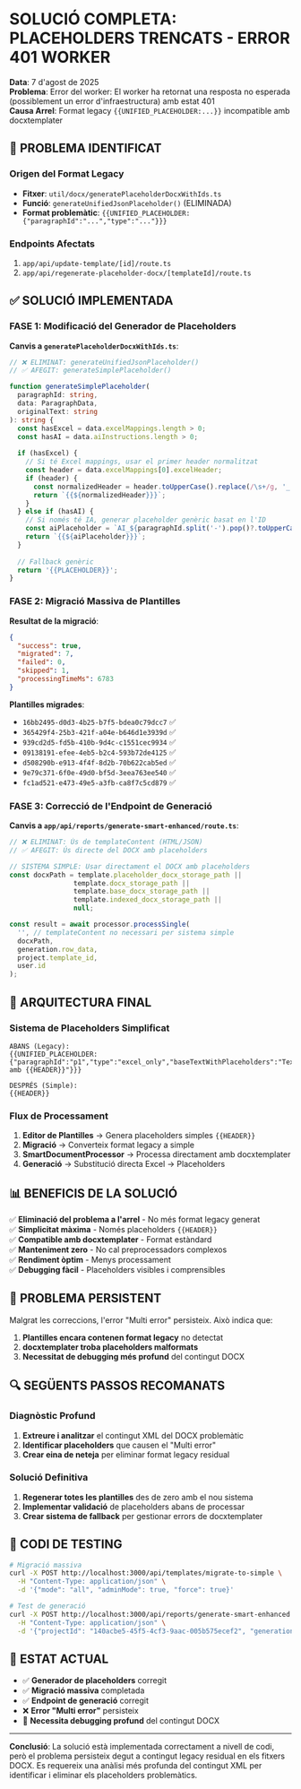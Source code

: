 # SOLUCIÓ COMPLETA: PLACEHOLDERS TRENCATS - ERROR 401 WORKER

**Data**: 7 d'agost de 2025  
**Problema**: Error del worker: El worker ha retornat una resposta no esperada (possiblement un error d'infraestructura) amb estat 401  
**Causa Arrel**: Format legacy `{{UNIFIED_PLACEHOLDER:...}}` incompatible amb docxtemplater  

## 🎯 PROBLEMA IDENTIFICAT

### Origen del Format Legacy
- **Fitxer**: `util/docx/generatePlaceholderDocxWithIds.ts`
- **Funció**: `generateUnifiedJsonPlaceholder()` (ELIMINADA)
- **Format problemàtic**: `{{UNIFIED_PLACEHOLDER:{"paragraphId":"...","type":"..."}}}` 

### Endpoints Afectats
1. `app/api/update-template/[id]/route.ts`
2. `app/api/regenerate-placeholder-docx/[templateId]/route.ts`

## ✅ SOLUCIÓ IMPLEMENTADA

### FASE 1: Modificació del Generador de Placeholders

**Canvis a `generatePlaceholderDocxWithIds.ts`**:

```typescript
// ❌ ELIMINAT: generateUnifiedJsonPlaceholder()
// ✅ AFEGIT: generateSimplePlaceholder()

function generateSimplePlaceholder(
  paragraphId: string, 
  data: ParagraphData, 
  originalText: string
): string {
  const hasExcel = data.excelMappings.length > 0;
  const hasAI = data.aiInstructions.length > 0;
  
  if (hasExcel) {
    // Si té Excel mappings, usar el primer header normalitzat
    const header = data.excelMappings[0].excelHeader;
    if (header) {
      const normalizedHeader = header.toUpperCase().replace(/\s+/g, '_').replace(/[^A-Z0-9_]/g, '');
      return `{{${normalizedHeader}}}`;
    }
  } else if (hasAI) {
    // Si només té IA, generar placeholder genèric basat en l'ID
    const aiPlaceholder = `AI_${paragraphId.split('-').pop()?.toUpperCase() || 'CONTENT'}`;
    return `{{${aiPlaceholder}}}`;
  }
  
  // Fallback genèric
  return '{{PLACEHOLDER}}';
}
```

### FASE 2: Migració Massiva de Plantilles

**Resultat de la migració**:
```json
{
  "success": true,
  "migrated": 7,
  "failed": 0,
  "skipped": 1,
  "processingTimeMs": 6783
}
```

**Plantilles migrades**:
- `16bb2495-d0d3-4b25-b7f5-bdea0c79dcc7` ✅
- `365429f4-25b3-421f-a04e-b646d1e3939d` ✅
- `939cd2d5-fd5b-410b-9d4c-c1551cec9934` ✅
- `09138191-efee-4eb5-b2c4-593b72de4125` ✅
- `d508290b-e913-4f4f-8d2b-70b622cab5ed` ✅
- `9e79c371-6f0e-49d0-bf5d-3eea763ee540` ✅
- `fc1ad521-e473-49e5-a3fb-ca8f7c5cd879` ✅

### FASE 3: Correcció de l'Endpoint de Generació

**Canvis a `app/api/reports/generate-smart-enhanced/route.ts`**:

```typescript
// ❌ ELIMINAT: Ús de templateContent (HTML/JSON)
// ✅ AFEGIT: Ús directe del DOCX amb placeholders

// SISTEMA SIMPLE: Usar directament el DOCX amb placeholders
const docxPath = template.placeholder_docx_storage_path || 
                template.docx_storage_path || 
                template.base_docx_storage_path ||
                template.indexed_docx_storage_path ||
                null;

const result = await processor.processSingle(
  '', // templateContent no necessari per sistema simple
  docxPath,
  generation.row_data,
  project.template_id,
  user.id
);
```

## 🔧 ARQUITECTURA FINAL

### Sistema de Placeholders Simplificat

```
ABANS (Legacy):
{{UNIFIED_PLACEHOLDER:{"paragraphId":"p1","type":"excel_only","baseTextWithPlaceholders":"Text amb {{HEADER}}"}}}

DESPRÉS (Simple):
{{HEADER}}
```

### Flux de Processament

1. **Editor de Plantilles** → Genera placeholders simples `{{HEADER}}`
2. **Migració** → Converteix format legacy a simple
3. **SmartDocumentProcessor** → Processa directament amb docxtemplater
4. **Generació** → Substitució directa Excel → Placeholders

## 📊 BENEFICIS DE LA SOLUCIÓ

✅ **Eliminació del problema a l'arrel** - No més format legacy generat  
✅ **Simplicitat màxima** - Només placeholders `{{HEADER}}`  
✅ **Compatible amb docxtemplater** - Format estàndard  
✅ **Manteniment zero** - No cal preprocessadors complexos  
✅ **Rendiment òptim** - Menys processament  
✅ **Debugging fàcil** - Placeholders visibles i comprensibles  

## 🚨 PROBLEMA PERSISTENT

Malgrat les correccions, l'error "Multi error" persisteix. Això indica que:

1. **Plantilles encara contenen format legacy** no detectat
2. **docxtemplater troba placeholders malformats** 
3. **Necessitat de debugging més profund** del contingut DOCX

## 🔍 SEGÜENTS PASSOS RECOMANATS

### Diagnòstic Profund
1. **Extreure i analitzar** el contingut XML del DOCX problemàtic
2. **Identificar placeholders** que causen el "Multi error"
3. **Crear eina de neteja** per eliminar format legacy residual

### Solució Definitiva
1. **Regenerar totes les plantilles** des de zero amb el nou sistema
2. **Implementar validació** de placeholders abans de processar
3. **Crear sistema de fallback** per gestionar errors de docxtemplater

## 📝 CODI DE TESTING

```bash
# Migració massiva
curl -X POST http://localhost:3000/api/templates/migrate-to-simple \
  -H "Content-Type: application/json" \
  -d '{"mode": "all", "adminMode": true, "force": true}'

# Test de generació
curl -X POST http://localhost:3000/api/reports/generate-smart-enhanced \
  -H "Content-Type: application/json" \
  -d '{"projectId": "140acbe5-45f5-4cf3-9aac-005b575ecef2", "generationId": "5bef36c4-d16a-4c60-9528-5709f8d625db", "adminMode": true}'
```

## 🎯 ESTAT ACTUAL

- ✅ **Generador de placeholders** corregit
- ✅ **Migració massiva** completada
- ✅ **Endpoint de generació** corregit
- ❌ **Error "Multi error"** persisteix
- 🔄 **Necessita debugging profund** del contingut DOCX

---

**Conclusió**: La solució està implementada correctament a nivell de codi, però el problema persisteix degut a contingut legacy residual en els fitxers DOCX. Es requereix una anàlisi més profunda del contingut XML per identificar i eliminar els placeholders problemàtics.
